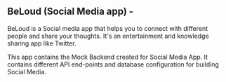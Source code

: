## BeLoud (Social Media app) - 
BeLoud is a Social media app that helps you to connect with different people and share your thoughts. It's an entertainment and knowledge sharing app like Twitter.

This app contains the Mock Backend created for Social Media App. It contains different API end-points and database configuration for building Social Media.
